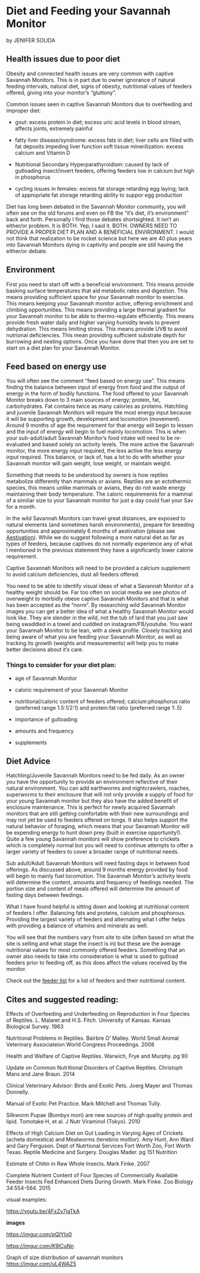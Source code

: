  
 

# Diet and Feeding your Savannah Monitor

 by JENIFER SOLIDA

## Health issues due to poor diet

Obesity and connected health issues are very common with captive Savannah Monitors. This is in part due to owner ignorance of natural feeding intervals, natural diet, signs of obesity, nutritional values of feeders offered, giving into your monitor’s “gluttony”.

Common issues seen in captive Savannah Monitors due to overfeeding and improper diet:

* gout: excess protein in diet; excess uric acid levels in blood stream, affects joints, extremely painful

* fatty liver disease/syndrome: excess fats in diet; liver cells are filled with fat deposits impeding liver function
soft tissue minerilization: excess calcium and Vitamin D

* Nutritional Secondary Hyperparathyroidism: caused by lack of gutloading insect/invert feeders, offering feeders low in calcium but high in phosphorus

* cycling issues in females: excess fat storage retarding egg laying; lack of appropriate fat storage retarding ability to suppor egg production

Diet has long been debated in the Savannah Monitor community, you will often see on the old forums and even on FB the “it’s diet, it’s environment” back and forth.  Personally I find those debates shortsighted. It isn’t an either/or problem. It is BOTH. Yep, I said it. BOTH. OWNERS NEED TO PROVIDE A PROPER DIET PLAN AND A BENEFICIAL ENVIRONMENT. I would not think that realization to be rocket science but here we are 40 plus years into Savannah Monitors dying in captivity and people are still having the either/or debate. 

## Environment

First you need to start off with a beneficial environment.  This means provide basking surface temperatures that aid metabolic rates and digestion.  This means providing sufficient space for your Savannah monitor to exercise.  This means keeping your Savannah monitor active, offering enrichment and climbing opportunities.  This means providing a large thermal gradient for your Savannah monitor to be able to thermo-regulate efficiently.  This means provide fresh water daily and higher varying humidity levels to prevent dehydration.  This means limiting stress. This means provide UVB to avoid nutrional deficiencies.  This mean providing sufficient substrate depth for burrowing and nesting options. Once you have done that then you are set to start on a diet plan for your Savannah Monitor. 

## Feed based on energy use

You will often see the comment “feed based on energy use”.  This means finding the balance between input of energy from food and the output of energy in the form of bodily functions.  The food offered to your Savannah Monitor breaks down to 3 main sources of energy; protein, fat, carbohydrates. Fat contains twice as many calories as proteins. Hatchling and juvenile Savannah Monitors will require the most energy input because it will be supporting growth, development and locomotion (movement).  Around 9 months of age the requirement for that energy will begin to lessen and the input of energy will begin to fuel mainly locomotion.  This is when your sub-adult/adult Savannah Monitor’s food intake will need to be re-evaluated and based solely on activity levels.  The more active the Savannah monitor, the more energy input required, the less active the less energy input required.  This balance, or lack of, has a lot to do with whether your Savannah monitor will gain weight, lose weight, or maintain weight. 

Something that needs to be understood by owners is how reptiles metabolize differently than mammals or avians.  Reptiles are an ectothermic species, this means unlike mammals or avians, they do not waste energy maintaining their body temperature.  The caloric requirements for a mammal of a similiar size to your Savannah monitor for just a day could fuel your Sav for a month.

In the wild Savannah Monitors can travel great distances, are exposed to natural elements (and sometimes harsh environments), prepare for breeding opportunities and approximately 6 months of aestivation (please see [Aestivation](https://github.com/savannahmonitor/careguide/blob/main/aestivation.md)).  While we do suggest following a more natural diet as far as types of feeders, because captives do not normally experience any of what I mentioned in the previous statement they have a significantly lower calorie requirement. 

Captive Savannah Monitors will need to be provided a calcium supplement to avoid calcium deficiencies, dust all feeders offered.

You need to be able to identify visual ideas of what a Savannah Monitor of a healthy weight should be.  Far too often on social media we see photos of overweight to morbidly obese captive Savannah Monitors and that is what has been accepted as the “norm”.  By researching wild Savannah Monitor images you can get a better idea of what a healthy Savannah Monitor would look like.  They are slender in the wild, not the tub of lard that you just saw being swaddled in a towel and cuddled on instagram/FB/youtube. You want your Savannah Monitor to be lean, with a sleek profile.  Closely tracking and being aware of what you are feeding your Savannah Monitor, as well as tracking its growth (weights and measurements) will help you to make better decisions about it’s care. 

### Things to consider for your diet plan:

* age of Savannah Monitor

* caloric requirement of your Savannah Monitor

* nutritional/caloric content of feeders offered; calcium:phosphorus ratio (preferred range 1.5:1/2:1) and protein:fat ratio (preferred range 1:.5)

* importance of gutloading

* amounts and frequency     

* supplements

## Diet Advice

Hatchling/Juvenile Savannah Monitors need to be fed daily.  As an owner you have the opportunity to provide an environment reflective of their natural environment. You can add earthworms and nightcrawlers, roaches, superworms to their enclosure that will not only provide a supply of food for your young Savannah monitor but they also have the added benefit of enclosure maintenance.  This is perfect for newly acquired Savannah monitors that are still getting comfortable with their new surroundings and may not yet be used to feeders offered on tongs. It also helps support the natural behavior of foraging, which means that your Savannah Monitor will be expending energy to hunt down prey (built in exercise opportunity!).  Quite a few young Savannah monitors will show preference to crickets which is completely normal but you will need to continue attempts to offer a larger variety of feeders to cover a broader range of nutritional needs.  

Sub adult/Adult Savannah Monitors will need fasting days in between food offerings.  As discussed above, around 9 months energy provided by food will begin to mainly fuel locomotion.  The Savannah Monitor’s activity levels will determine the content, amounts and frequency of feedings needed.  The portion size and content of meals offered will determine the amount of fasting days between feedings.

What I have found helpful is sitting down and looking at nutritional content of feeders I offer.   Balancing fats and proteins, calcium and phosphorous.  Providing the largest variety of feeders and alternating what I offer helps with providing a balance of vitamins and minerals as well.

You will see that the numbers vary from site to site (often based on what the site is selling and what stage the insect is in) but these are the average nutritional values for most commonly offered feeders.  Something that an owner also needs to take into consideration is what is used to gutload feeders prior to feeding off, as this does affect the values received by the monitor.

Check out the [feeder list](https://github.com/savannahmonitor/careguide/blob/main/feederlist.md) for a list of feeders and their nutritional content.

 
## Cites and suggested reading:

Effects of Overfeeding and Underfeeding on Reproduction in Four Species of Reptiles.  L. Malaret and H.S. Fitch. University of Kansas. Kansas Biological Survey. 1983

Nutritional Problems in Reptiles. Bairbre O’ Malley. World Small Animal Veterinary Associateion World Congress Proceedings. 2008

Health and Welfare of Captive Reptiles. Warwich, Frye and Murphy. pg 90

Update on Common Nutritional Disorders of Captive Reptiles. Christoph Mans and Jane Braun. 2014

Clinical Veterinary Advisor: Birds and Exotic Pets. Joerg Mayer and Thomas Donnelly. 

Manual of Exotic Pet Practice.  Mark Mitchell and Thomas Tully.

Silkworm Pupae (Bombyx mori) are new sources of high quality protein and lipid. Tomotake H, et al. J Nutr Viraminol (Tokyo). 2010

Effects of High Calcium Diet on Gut Loading in Varying Ages of Crickets (acheta domestica) and Mealworms (tenebrio molitor). Amy Hunt, Ann Ward and Gary Ferguson. Dept of Nutrtional Services Fort Worth Zoo, Fort Worth Texas.
Reptile Medicine and Surgery. Douglas Mader.  pg 151 Nutrition

Estimate of Chitin in Raw Whole Insects. Mark Finke. 2007

Complete Nutrient Content of Four Species of Commercially Available Feeder Insects Fed Enhanced Diets During Growth. Mark Finke. Zoo Biology 34:554-564. 2015

visual examples:

https://youtu.be/4FxZv7jaTkA

**images**

https://imgur.com/pQIYIo0

https://imgur.com/K9lCuNn

Graph of size distribution of savannah monitors https://imgur.com/uL4WAZ5
